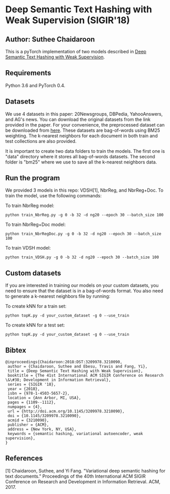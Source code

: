 # Deep Semantic Text Hashing with Weak Supervision (SIGIR'18)
## Author: Suthee Chaidaroon
This is a pyTorch implementation of two models described in [Deep Semantic Text Hashing with Weak Supervision](https://dl.acm.org/citation.cfm?id=3210090).

## Requirements
Python 3.6 and PyTorch 0.4. 

## Datasets
We use 4 datasets in this paper: 20Newsgroups, DBPedia, YahooAnswers, and AG's news. You can download the original datasets from the link provided in the paper. For your convenience, the preprocessed dataset can be downloaded from [here](https://drive.google.com/open?id=1uYITf8XPuULPLm0nQg3A7nxDzF79U2-C). These datasets are bag-of-words using BM25 weighting. The k-nearest neighbors for each document in both train and test collections are also provided.

It is important to create two data folders to train the models. The first one is "data" directory where it stores all bag-of-words datasets. The second folder is "bm25" where we use to save all the k-nearest neighbors data.

## Run the program
We provided 3 models in this repo: VDSH[1], NbrReg, and NbrReg+Doc. To train the model, use the following commands:

To train NbrReg model:

```
python train_NbrReg.py -g 0 -b 32 -d ng20 --epoch 30 --batch_size 100
```

To train NbrReg+Doc model:

```
python train_NbrRegDoc.py -g 0 -b 32 -d ng20 --epoch 30 --batch_size 100
```

To train VDSH model:

```
python train_VDSH.py -g 0 -b 32 -d ng20 --epoch 30 --batch_size 100
```

## Custom datasets
If you are interested in training our models on your custom datasets, you need to ensure that the dataset is in a bag-of-words format. You also need to generate a k-nearest neighbors file by running:

To create kNN for a train set:
```
python topK.py -d your_custom_dataset -g 0 --use_train
```

To create kNN for a test set:
```
python topK.py -d your_custom_dataset -g 0 --use_train
```

## Bibtex
```
@inproceedings{Chaidaroon:2018:DST:3209978.3210090,
 author = {Chaidaroon, Suthee and Ebesu, Travis and Fang, Yi},
 title = {Deep Semantic Text Hashing with Weak Supervision},
 booktitle = {The 41st International ACM SIGIR Conference on Research \&\#38; Development in Information Retrieval},
 series = {SIGIR '18},
 year = {2018},
 isbn = {978-1-4503-5657-2},
 location = {Ann Arbor, MI, USA},
 pages = {1109--1112},
 numpages = {4},
 url = {http://doi.acm.org/10.1145/3209978.3210090},
 doi = {10.1145/3209978.3210090},
 acmid = {3210090},
 publisher = {ACM},
 address = {New York, NY, USA},
 keywords = {semantic hashing, variational autoencoder, weak supervision},
} 
```

## References
[1] Chaidaroon, Suthee, and Yi Fang. "Variational deep semantic hashing for text documents." Proceedings of the 40th International ACM SIGIR Conference on Research and Development in Information Retrieval. ACM, 2017.



